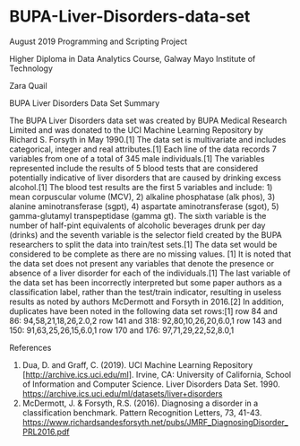 # BUPA-Liver-Disorders-data-set
August 2019 Programming and Scripting Project

Higher Diploma in Data Analytics Course, Galway Mayo Institute of Technology

Zara Quail 

BUPA Liver Disorders Data Set Summary

The BUPA Liver Disorders data set was created by BUPA Medical Research Limited and was donated to the UCI Machine Learning Repository by Richard S. Forsyth in May 1990.[1] The data set is multivariate and includes categorical, integer and real attributes.[1] Each line of the data records  7 variables from one of a total of 345 male individuals.[1] The variables represented include the results of 5 blood tests that are considered potentially indicative of liver disorders that are caused by drinking excess alcohol.[1] The blood test results are the first 5 variables and include: 1) mean corpuscular volume (MCV), 2) alkaline phosphatase (alk phos), 3) alanine aminotransferase (sgpt), 4) aspartate aminotransferase (sgot), 5) gamma-glutamyl transpeptidase (gamma gt). The sixth variable is the number of half-pint equivalents of alcoholic beverages drunk per day (drinks) and the seventh variable is the selector field created by the BUPA researchers to split the data into train/test sets.[1] The data set would be considered to be complete as there are no missing values. [1] It is noted that the data set does not present any variables that denote the presence or absence of a liver disorder for each of the individuals.[1] The last variable of the data set has been incorrectly interpreted but some paper authors as a classification label, rather than the test/train indicator, resulting in useless results as noted by authors McDermott and Forsyth in 2016.[2] In addition, duplicates have been noted in the following data set rows:[1]
row 84 and 86:   94,58,21,18,26,2.0,2
row 141 and 318:   92,80,10,26,20,6.0,1
row 143 and 150:   91,63,25,26,15,6.0,1
row 170 and 176:   97,71,29,22,52,8.0,1

References
1. Dua, D. and Graff, C. (2019). UCI Machine Learning Repository [http://archive.ics.uci.edu/ml]. Irvine, CA: University of California, School of Information and Computer Science. Liver Disorders Data Set. 1990. https://archive.ics.uci.edu/ml/datasets/liver+disorders 
2. McDermott, J. & Forsyth, R.S. (2016). Diagnosing a disorder in a classification benchmark. Pattern
Recognition Letters, 73, 41-43. https://www.richardsandesforsyth.net/pubs/JMRF_DiagnosingDisorder_PRL2016.pdf
